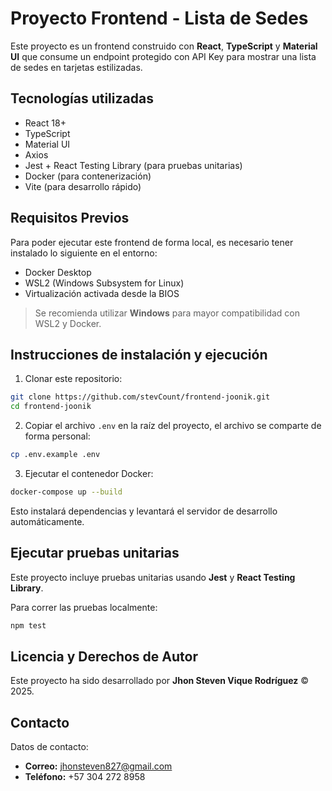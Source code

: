 # Proyecto Frontend - Lista de Sedes

Este proyecto es un frontend construido con **React**, **TypeScript** y **Material UI** que consume un endpoint protegido con API Key para mostrar una lista de sedes en tarjetas estilizadas.

## Tecnologías utilizadas

- React 18+
- TypeScript
- Material UI
- Axios
- Jest + React Testing Library (para pruebas unitarias)
- Docker (para contenerización)
- Vite (para desarrollo rápido)

## Requisitos Previos

Para poder ejecutar este frontend de forma local, es necesario tener instalado lo siguiente en el entorno:

- Docker Desktop  
- WSL2 (Windows Subsystem for Linux)  
- Virtualización activada desde la BIOS  

> Se recomienda utilizar **Windows** para mayor compatibilidad con WSL2 y Docker.

## Instrucciones de instalación y ejecución

1. Clonar este repositorio:

```bash
git clone https://github.com/stevCount/frontend-joonik.git
cd frontend-joonik
```

2. Copiar el archivo `.env` en la raíz del proyecto, el archivo se comparte de forma personal:

```bash
cp .env.example .env
```

3. Ejecutar el contenedor Docker:

```bash
docker-compose up --build
```

Esto instalará dependencias y levantará el servidor de desarrollo automáticamente.

## Ejecutar pruebas unitarias

Este proyecto incluye pruebas unitarias usando **Jest** y **React Testing Library**.

Para correr las pruebas localmente:

```bash
npm test
```

## Licencia y Derechos de Autor

Este proyecto ha sido desarrollado por **Jhon Steven Vique Rodríguez** © 2025.

## Contacto

Datos de contacto:

- **Correo:** jhonsteven827@gmail.com  
- **Teléfono:** +57 304 272 8958
